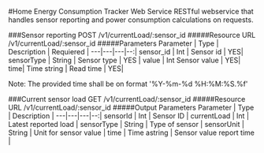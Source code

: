 #Home Energy Consumption Tracker Web Service
RESTful webservice that handles sensor reporting and power consumption calculations on requests.

###Sensor reporting
POST /v1/currentLoad/:sensor_id
#####Resource URL
/v1/currentLoad/:sensor_id
#####Parameters
Parameter | Type | Description | Requiered  |
---|---|---|--:|
sensor_id | Int | Sensor id | YES|
sensorType | String | Sensor type | YES |
value | Int Sensor value | YES|
time| Time string | Read time | YES|

Note: The provided time shall be on format '%Y-%m-%d %H:%M:%S.%f'

###Current sensor load
GET /v1/currentLoad/:sensor_id
#####Resource URL
/v1/currentLoad/:sensor_id
#####Output Parameters
Parameter | Type | Description |
---|---|---|--:|
sensorId | Int | Sensor ID |
currentLoad | Int | Latest reported load |
sensorType | String | Type of sensor |
sensorUnit | String | Unit for sensor value |
time | Time astring | Sensor value report time |
